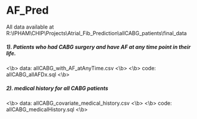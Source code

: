 # AF_Pred
All data available at  R:\IPHAM\CHIP\Projects\Atrial_Fib_Prediction\allCABG_patients\final_data

##### 1). Patients who had CABG surgery and have AF at any time point in their life. 
<\b> data: allCABG_with_AF_atAnyTime.csv <\b>
<\b> code: allCABG_allAFDx.sql <\b>

##### 2). medical history for all CABG patients
<\b> data: allCABG_covariate_medical_history.csv <\b>
<\b> code: allCABG_medicalHistory.sql <\b>


